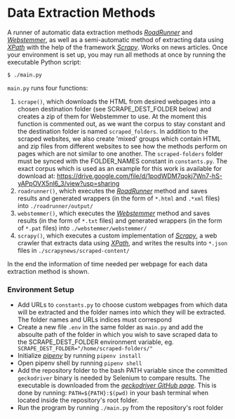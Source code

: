 # Data Extraction Methods

A runner of automatic data extraction methods <cite>[RoadRunner][1]</cite> and <cite>[Webstemmer][2]</cite>, as well as a semi-automatic method of extracting data using <cite>[XPath][5]</cite> with the help of the framework <cite>[Scrapy][4]</cite>. Works on news articles. Once your environment is set up, you may run all methods at once by running the executable Python script:

```
$ ./main.py
```

`main.py` runs four functions:
1. `scrape()`, which downloads the HTML from desired webpages into a chosen destination folder (see SCRAPE_DEST_FOLDER below) and creates a zip of them for Webstemmer to use. At the moment this function is commented out, as we want the corpus to stay constant and the destination folder is named `scraped_folders`. In addition to the scraped websites, we also create 'mixed' groups which contain HTML and zip files from different websites to see how the methods perform on pages which are not similar to one another. The `scraped-folders` folder must be synced with the FOLDER_NAMES constant in `constants.py`. The exact corpus which is used as an example for this work is available for download at: https://drive.google.com/file/d/1podWDM7qokj7Wn7-hS-yAPpOVX5nl6_3/view?usp=sharing
2. `roadrunner()`, which executes the <cite>[RoadRunner][1]</cite> method and saves results and generated wrappers (in the form of `*.html` and `.*xml` files) into `./roadrunner/output/`
3. `webstemmer()`, which executes the <cite>[Webstemmer][2]</cite> method and saves results (in the form of `*.txt` files) and generated wrappers (in the form of `*.pat` files) into `./webstemmer/webstemmer/`
4. `scrapy()`, which executes a custom implementation of <cite>[Scrapy][4]</cite>, a web crawler that extracts data using <cite>[XPath][5]</cite>, and writes the results into `*.json` files in `./scrapynews/scraped-content/`

In the end the information of time needed per webpage for each data extraction method is shown.


### Environment Setup

- Add URLs to `constants.py` to choose custom webpages from which data will be extracted and the folder names into which they will be extracted. The folder names and URLs indices must correspond
- Create a new file `.env` in the same folder as `main.py` and add the absoulte path of the folder in which you wish to save scraped data to the SCRAPE_DEST_FOLDER environment variable, eg. `
SCRAPE_DEST_FOLDER="/home/scraped-folders/"`
- Initialize <cite>[pipenv][3]</cite> by running `pipenv install`
- Open pipenv shell by running `pipenv shell`
- Add the repository folder to the bash PATH variable since the committed `geckodriver` binary is needed by Selenium to compare results. The executable is downloaded from the <cite>[geckodriver GitHub page][6]</cite>. This is done by running:
`PATH=${PATH}:$(pwd)` in your bash terminal when located inside the repository's root folder.
- Run the program by running `./main.py` from the repository's root folder



[1]: http://www.dia.uniroma3.it/db/roadRunner/software.html
[2]: http://www.unixuser.org/~euske/python/webstemmer/
[3]: https://pypi.org/project/pipenv/
[4]: https://scrapy.org/
[5]: https://developer.mozilla.org/en-US/docs/Web/XPath
[6]: https://github.com/mozilla/geckodriver/releases/download/v0.32.0/geckodriver-v0.32.0-linux64.tar.gz